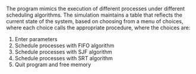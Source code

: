 The program mimics the execution of different processes under different scheduling algorithms.
The simulation maintains a table that reflects the current state of the system, based on choosing from a menu of choices, where each choice calls the appropriate procedure, where the choices
are:
1) Enter parameters
2) Schedule processes with FIFO algorithm
3) Schedule processes with SJF algorithm
4) Schedule processes with SRT algorithm
5) Quit program and free memory
